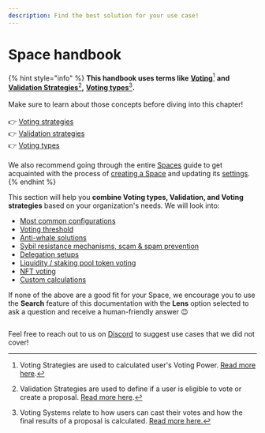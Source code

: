 ```yaml
---
description: Find the best solution for your use case!
---
```


# Space handbook

{% hint style="info" %}
**This handbook uses terms like** [**Voting**](#user-content-fn-1)[^1] **and** [**Validation Strategies**](#user-content-fn-2)[^2]**,** [**Voting types**](#user-content-fn-3)[^3]**.** \
\
Make sure to learn about those concepts before diving into this chapter! \
\
👉 [Voting strategies](../../voting-strategies.md)\
👉 [Validation strategies](../../validation-strategies.md)\
👉 [Voting t](../../../proposals/voting-types.md)[ypes](../../../proposals/voting-types.md)\
\
We also recommend going through the entire [Spaces](../) guide to get acquainted with the process of [creating a Space](../create/) and updating its [settings](../settings.md).
{% endhint %}

This section will help you **combine Voting types, Validation, and Voting strategies** based on your organization's needs. We will look into:

* [Most common configurations](most-common.md)
* [Voting threshold](voting-threshold.md)
* [Anti-whale solutions](anti-whale.md)
* [Sybil resistance mechanisms, scam & spam prevention](sybil-resistance-scam-and-spam-prevention.md)
* [Delegation setups](delegation.md)
* [Liquidity / staking pool token voting](liquidity-staking-pool.md)
* [NFT voting](nft-voting/)
* [Custom calculations](custom-calculations.md)

If none of the above are a good fit for your Space, we encourage you to use the **Search** feature of this documentation with the **Lens** option selected to ask a question and receive a human-friendly answer :wink:

<figure><img src="../../../.gitbook/assets/Screenshot 2023-05-23 at 12.48.02.png" alt=""><figcaption></figcaption></figure>

Feel free to reach out to us on [Discord](https://discord.com/channels/707079246388133940/1090290400943677440) to suggest use cases that we did not cover!

[^1]: Voting Strategies are used to calculated user's Voting Power. [Read more here](../../voting-strategies.md).

[^2]: Validation Strategies are used to define if a user is eligible to vote or create a proposal. [Read more here](../../validation-strategies.md).

[^3]: Voting Systems relate to how users can cast their votes and how the final results of a proposal is calculated. [Read more here.](../../../proposals/voting-types.md)

